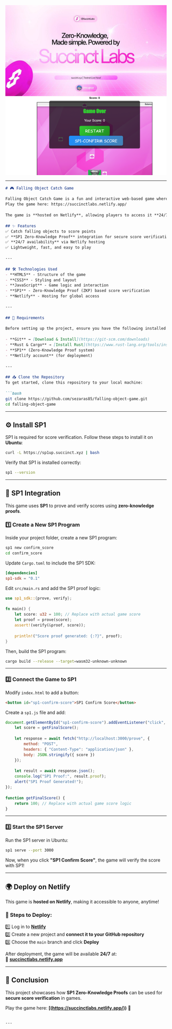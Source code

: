 ![Oyun Ekran Görüntüsü](https://github.com/sezaras85/falling-object-game/blob/main/succinct%20pic.jpg?raw=true)
![Oyun Ekran Görüntüsü](https://github.com/sezaras85/falling-object-game/blob/main/game2.png?raw=true)

---

```md
# 🎮 Falling Object Catch Game  

Falling Object Catch Game is a fun and interactive web-based game where players catch falling objects to score points. The game features **SP1 Zero-Knowledge Proof (ZKP) integration**, ensuring that scores can be verified securely and transparently.
Play the game here: https://succinctlabs.netlify.app/

The game is **hosted on Netlify**, allowing players to access it **24/7** without requiring any additional setup.

## ✨ Features  
✅ Catch falling objects to score points  
✅ **SP1 Zero-Knowledge Proof** integration for secure score verification  
✅ **24/7 availability** via Netlify hosting  
✅ Lightweight, fast, and easy to play  

---

## 🛠️ Technologies Used  
- **HTML5** - Structure of the game  
- **CSS3** - Styling and layout  
- **JavaScript** - Game logic and interaction  
- **SP1** - Zero-Knowledge Proof (ZKP) based score verification  
- **Netlify** - Hosting for global access  

---

## 📌 Requirements  

Before setting up the project, ensure you have the following installed on your system:

- **Git** → [Download & Install](https://git-scm.com/downloads)  
- **Rust & Cargo** → [Install Rust](https://www.rust-lang.org/tools/install)  
- **SP1** (Zero-Knowledge Proof system)  
- **Netlify account** (for deployment)  

---

## 📥 Clone the Repository  
To get started, clone this repository to your local machine:  

```bash
git clone https://github.com/sezaras85/falling-object-game.git
cd falling-object-game
```

---

## ⚙️ Install SP1  
SP1 is required for score verification. Follow these steps to install it on **Ubuntu**:

```bash
curl -L https://sp1up.succinct.xyz | bash
```

Verify that SP1 is installed correctly:

```bash
sp1 --version
```

---

## 🔗 SP1 Integration  

This game uses **SP1** to prove and verify scores using **zero-knowledge proofs**.

### 1️⃣ **Create a New SP1 Program**  
Inside your project folder, create a new SP1 program:

```bash
sp1 new confirm_score
cd confirm_score
```

Update `Cargo.toml` to include the SP1 SDK:

```toml
[dependencies]
sp1-sdk = "0.1"
```

Edit `src/main.rs` and add the SP1 proof logic:

```rust
use sp1_sdk::{prove, verify};

fn main() {
    let score: u32 = 100; // Replace with actual game score
    let proof = prove(score);
    assert!(verify(&proof, score));

    println!("Score proof generated: {:?}", proof);
}
```

Then, build the SP1 program:

```bash
cargo build --release --target=wasm32-unknown-unknown
```

---

### 2️⃣ **Connect the Game to SP1**  
Modify `index.html` to add a button:

```html
<button id="sp1-confirm-score">SP1 Confirm Score</button>
```

Create a `sp1.js` file and add:

```javascript
document.getElementById("sp1-confirm-score").addEventListener("click", async function () {
    let score = getFinalScore();

    let response = await fetch("http://localhost:3000/prove", {
        method: "POST",
        headers: { "Content-Type": "application/json" },
        body: JSON.stringify({ score })
    });

    let result = await response.json();
    console.log("SP1 Proof:", result.proof);
    alert("SP1 Proof Generated!");
});

function getFinalScore() {
    return 100; // Replace with actual game score logic
}
```

---

### 3️⃣ **Start the SP1 Server**  
Run the SP1 server in Ubuntu:

```bash
sp1 serve --port 3000
```

Now, when you click **"SP1 Confirm Score"**, the game will verify the score with SP1!

---

## 🌍 Deploy on Netlify  

This game is **hosted on Netlify**, making it accessible to anyone, anytime!  

### 🚀 Steps to Deploy:  
1️⃣ Log in to **[Netlify](https://www.netlify.com/)**  
2️⃣ Create a new project and **connect it to your GitHub repository**  
3️⃣ Choose the `main` branch and click **Deploy**  

After deployment, the game will be available **24/7** at:  
🔗 **[succinctlabs.netlify.app](https://succinctlabs.netlify.app/)**  

---

## 🎯 Conclusion  
This project showcases how **SP1 Zero-Knowledge Proofs** can be used for **secure score verification** in games.  

Play the game here: **[(https://succinctlabs.netlify.app/))** 🚀  
```

---

